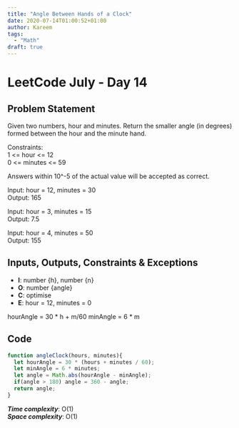 ```yaml
---
title: "Angle Between Hands of a Clock"
date: 2020-07-14T01:00:52+01:00
author: Kareem
tags:
  - "Math"
draft: true
---
```


<!-- LeetCode month and day here -->
# LeetCode July - Day 14

## Problem Statement

Given two numbers, hour and minutes. Return the smaller angle (in degrees) formed between the hour and the minute hand.
 
Constraints:\
1 <= hour <= 12\
0 <= minutes <= 59

Answers within 10^-5 of the actual value will be accepted as correct.

Input: hour = 12, minutes = 30\
Output: 165

Input: hour = 3, minutes = 15\
Output: 7.5

Input: hour = 4, minutes = 50\
Output: 155

## Inputs, Outputs, Constraints & Exceptions
- **I**: number {h}, number {n}
- **O**: number {angle}
- **C**: optimise
- **E**: hour = 12, minutes = 0

hourAngle = 30  * h + m/60
minAngle = 6 * m

## Code

```js
function angleClock(hours, minutes){
  let hourAngle = 30 * (hours + minutes / 60);
  let minAngle = 6 * minutes;
  let angle = Math.abs(hourAngle - minAngle);
  if(angle > 180) angle = 360 - angle;
  return angle;
}
```

**_Time complexity_**: O(1) \
**_Space complexity_**: O(1)